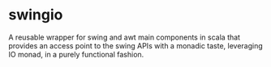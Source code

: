 # swingio
A reusable wrapper for swing and awt main components in scala that provides an access point to the swing APIs with
a monadic taste, leveraging IO monad, in a purely functional fashion.
